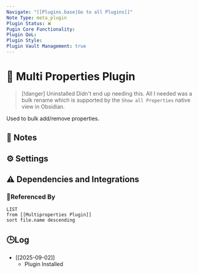 ```yaml
---
Navigate: "[[Plugins.base|Go to all Plugins]]"
Note Type: meta_plugin
Plugin Status: ❌
Pugin Core Functionality:
Plugin QoL:
Plugin Style:
Plugin Vault Management: true
---
```

# 🔌 Multi Properties Plugin

> [!danger] Uninstalled
> Didn't end up needing this. All I needed was a bulk rename which is supported by the `Show all Properties` native view in Obsidian.

Used to bulk add/remove properties.

## 📝 Notes

## ⚙️ Settings

## ⚠️ Dependencies and Integrations

### 🔗Referenced By

```dataview
LIST
from [[Multiproperties Plugin]]
sort file.name descending
```

## 🕒Log

- [[2025-09-02]]
	- Plugin Installed
